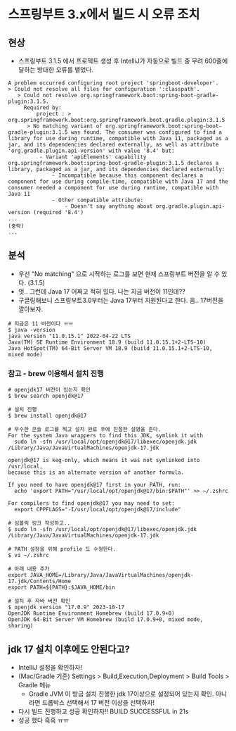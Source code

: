# 스프링부트 3.x에서 빌드 시 오류 조치

## 현상
- 스프링부트 3.1.5 에서 프로젝트 생성 후 IntelliJ가 자동으로 빌드 중 무려 600줄에 달하는 방대한 오류를 뱉었다.
```
A problem occurred configuring root project 'springboot-developer'.
> Could not resolve all files for configuration ':classpath'.
   > Could not resolve org.springframework.boot:spring-boot-gradle-plugin:3.1.5.
     Required by:
         project : > org.springframework.boot:org.springframework.boot.gradle.plugin:3.1.5
      > No matching variant of org.springframework.boot:spring-boot-gradle-plugin:3.1.5 was found. The consumer was configured to find a library for use during runtime, compatible with Java 11, packaged as a jar, and its dependencies declared externally, as well as attribute 'org.gradle.plugin.api-version' with value '8.4' but:
          - Variant 'apiElements' capability org.springframework.boot:spring-boot-gradle-plugin:3.1.5 declares a library, packaged as a jar, and its dependencies declared externally:
              - Incompatible because this component declares a component for use during compile-time, compatible with Java 17 and the consumer needed a component for use during runtime, compatible with Java 11
              - Other compatible attribute:
                  - Doesn't say anything about org.gradle.plugin.api-version (required '8.4')
...
(중략)
...
```

## 분석
- 우선 "No matching" 으로 시작하는 로그를 보면 현재 스프링부트 버전을 알 수 있다. (3.1.5)
- 엇.. 그런데 Java 17 어쩌고 적혀 있다. 나는 지금 버전이 11인데??
- 구글링해보니 스프링부트3.0부터는 Java 17부터 지원된다고 한다. 음.. 17버전을 깔아보자.
```
# 지금은 11 버전이다 ㅠㅠ
$ java -version
java version "11.0.15.1" 2022-04-22 LTS
Java(TM) SE Runtime Environment 18.9 (build 11.0.15.1+2-LTS-10)
Java HotSpot(TM) 64-Bit Server VM 18.9 (build 11.0.15.1+2-LTS-10, mixed mode)
```

### 참고 - brew 이용해서 설치 진행
```
# openjdk17 버전이 있는지 확인
$ brew search openjdk@17

# 설치 진행
$ brew install openjdk@17
```
```
# 무수한 콘솔 로그를 찍고 설치 완료 후에 친절한 설명을 준다.
For the system Java wrappers to find this JDK, symlink it with
  sudo ln -sfn /usr/local/opt/openjdk@17/libexec/openjdk.jdk /Library/Java/JavaVirtualMachines/openjdk-17.jdk

openjdk@17 is keg-only, which means it was not symlinked into /usr/local,
because this is an alternate version of another formula.

If you need to have openjdk@17 first in your PATH, run:
  echo 'export PATH="/usr/local/opt/openjdk@17/bin:$PATH"' >> ~/.zshrc

For compilers to find openjdk@17 you may need to set:
  export CPPFLAGS="-I/usr/local/opt/openjdk@17/include"
```
```
# 심볼릭 링크 작성하고..
$ sudo ln -sfn /usr/local/opt/openjdk@17/libexec/openjdk.jdk /Library/Java/JavaVirtualMachines/openjdk-17.jdk
```
```
# PATH 설정을 위해 profile 도 수정한다.
$ vi ~/.zshrc

# 아래 내용 추가
export JAVA_HOME=/Library/Java/JavaVirtualMachines/openjdk-17.jdk/Contents/Home
export PATH=${PATH}:$JAVA_HOME/bin
```

```
# 설치 후 자바 버전 확인
$ openjdk version "17.0.9" 2023-10-17
OpenJDK Runtime Environment Homebrew (build 17.0.9+0)
OpenJDK 64-Bit Server VM Homebrew (build 17.0.9+0, mixed mode, sharing)
```

## jdk 17 설치 이후에도 안된다고?
- IntelliJ 설정을 확인하자!
- (Mac/Gradle 기준) Settings > Build,Execution,Deployment > Build Tools > Gradle 메뉴
  - Gradle JVM 이 방금 설치 진행한 jdk 17이상으로 설정되어 있는지 확인. 아니라면 드롭박스 선택해서 17 버전 이상을 선택하자!
- 다시 빌드 진행하고 성공 확인하자!!
  BUILD SUCCESSFUL in 21s
- 성공 했다 흑흑 ㅠㅠ








